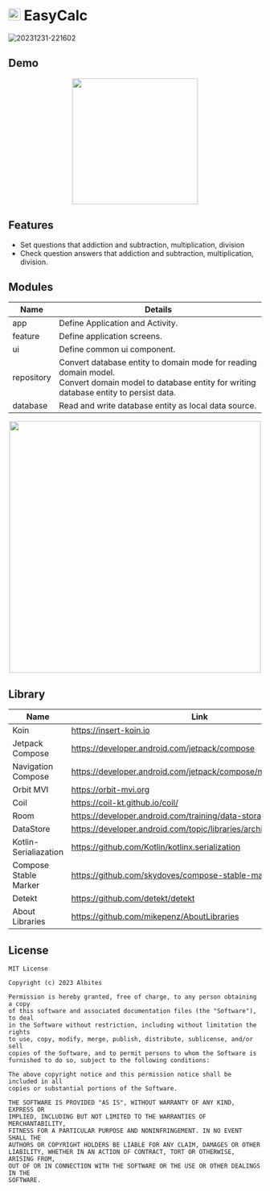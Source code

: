 # <img src=https://github.com/albites/anzan/assets/23740796/a62b2ec7-b766-49b8-b61e-74c757ed839a width=24 height=24> EasyCalc

![20231231-221602](https://github.com/kaleidot725/EasyCalc/assets/23740796/6cce4a44-19a2-4abf-b722-9b0e738cfb7b)

## Demo

<p align=center>
  <img src=https://github.com/kaleidot725/EasyCalc/assets/23740796/e573d6b0-5354-479c-8fed-b3f6aeab54c9 width=250>    
</p>

## Features

- Set questions that addiction and subtraction, multiplication, division
- Check question answers that addiction and subtraction, multiplication, division.

## Modules

| Name | Details |
| ----- | ------ |
| app | Define Application and Activity. |
| feature | Define application screens. |
| ui | Define common ui component. |
| repository | Convert database entity to domain mode for reading domain model.<br>Convert domain model to database entity for writing database entity to persist data. |
| database | Read and write database entity as local data source. |

<p align=center>
  <img src=https://github.com/kaleidot725/EasyCalc/assets/23740796/53a34211-655d-41f0-b672-0a2076cbeeb9 width=500>
</p>

## Library

| Name                  | Link                                                         |
| --------------------- | ------------------------------------------------------------ |
| Koin                  | https://insert-koin.io                                       |
| Jetpack Compose       | https://developer.android.com/jetpack/compose                |
| Navigation Compose    | https://developer.android.com/jetpack/compose/navigation     |
| Orbit MVI             | https://orbit-mvi.org                                        |
| Coil                  | https://coil-kt.github.io/coil/                              |
| Room                  | https://developer.android.com/training/data-storage/room?hl=ja |
| DataStore             | https://developer.android.com/topic/libraries/architecture/datastore |
| Kotlin-Serialiazation | https://github.com/Kotlin/kotlinx.serialization              |
| Compose Stable Marker | https://github.com/skydoves/compose-stable-marker |
| Detekt | https://github.com/detekt/detekt | 
| About Libraries | https://github.com/mikepenz/AboutLibraries |

## License

```
MIT License

Copyright (c) 2023 Albites

Permission is hereby granted, free of charge, to any person obtaining a copy
of this software and associated documentation files (the "Software"), to deal
in the Software without restriction, including without limitation the rights
to use, copy, modify, merge, publish, distribute, sublicense, and/or sell
copies of the Software, and to permit persons to whom the Software is
furnished to do so, subject to the following conditions:

The above copyright notice and this permission notice shall be included in all
copies or substantial portions of the Software.

THE SOFTWARE IS PROVIDED "AS IS", WITHOUT WARRANTY OF ANY KIND, EXPRESS OR
IMPLIED, INCLUDING BUT NOT LIMITED TO THE WARRANTIES OF MERCHANTABILITY,
FITNESS FOR A PARTICULAR PURPOSE AND NONINFRINGEMENT. IN NO EVENT SHALL THE
AUTHORS OR COPYRIGHT HOLDERS BE LIABLE FOR ANY CLAIM, DAMAGES OR OTHER
LIABILITY, WHETHER IN AN ACTION OF CONTRACT, TORT OR OTHERWISE, ARISING FROM,
OUT OF OR IN CONNECTION WITH THE SOFTWARE OR THE USE OR OTHER DEALINGS IN THE
SOFTWARE.
```
